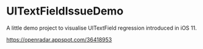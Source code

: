 # UITextFieldIssueDemo

A little demo project to visualise UITextField regression introduced in iOS 11.

https://openradar.appspot.com/36418953
